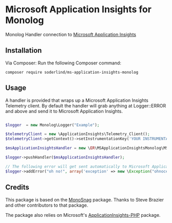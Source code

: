 Microsoft Application Insights for Monolog
==========================================

Monolog Handler connection to [Microsoft Application Insights](http://azure.microsoft.com/en-gb/services/application-insights/)

Installation
------------
Via Composer:
Run the following Composer command:
```console
composer require soderlind/ms-application-insights-monolog
```

Usage
-----

A handler is provided that wraps up a Microsoft Application Insights Telemetry client. By default the handler will grab anything at
Logger::ERROR and above and send it to Microsoft Application Insights.

```php

$logger  = new Monolog\Logger("Example");

$telemetryClient = new \ApplicationInsights\Telemetry_Client();
$telemetryClient->getContext()->setInstrumentationKey('YOUR INSTRUMENTATION KEY');

$msApplicationInsightsHandler = new \ER\MSApplicationInsightsMonolog\MSApplicationInsightsHandler($telemetryClient);

$logger->pushHandler($msApplicationInsightsHandler);

// The following error will get sent automatically to Microsoft Application Insights
$logger->addError("oh no!", array('exception' => new \Exception("ohnoception")));

```

Credits
-------
This package is based on the [MonoSnag](https://github.com/meadsteve/MonoSnag) package.  Thanks to Steve Brazier and other contributors to that package.

The package also relies on Microsoft's [ApplicationInsights-PHP](https://github.com/Microsoft/ApplicationInsights-PHP) package.
